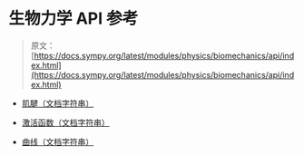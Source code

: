 # 生物力学 API 参考

> 原文：[https://docs.sympy.org/latest/modules/physics/biomechanics/api/index.html](https://docs.sympy.org/latest/modules/physics/biomechanics/api/index.html)

+   [肌腱（文档字符串）](musculotendon.html)

+   [激活函数（文档字符串）](activation.html)

+   [曲线（文档字符串）](curve.html)
